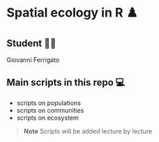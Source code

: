 # Spatial ecology in R ♟️

## Student 🧑‍🎓
Giovanni Ferrigato

## Main scripts in this repo 💻
+ scripts on populations
+ scripts on communities
+ scripts on ecosystem

>**Note**
>Scripts will be added lecture by lecture

